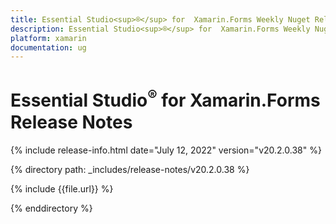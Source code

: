```yaml
---
title: Essential Studio<sup>®</sup> for  Xamarin.Forms Weekly Nuget Release Release Notes  
description: Essential Studio<sup>®</sup> for  Xamarin.Forms Weekly Nuget Release Release Notes  
platform: xamarin
documentation: ug
---
```


# Essential Studio<sup>®</sup> for  Xamarin.Forms  Release Notes  

{% include release-info.html date="July 12, 2022"  version="v20.2.0.38" %} 

{% directory path: _includes/release-notes/v20.2.0.38 %}

{% include {{file.url}} %}

{% enddirectory %}